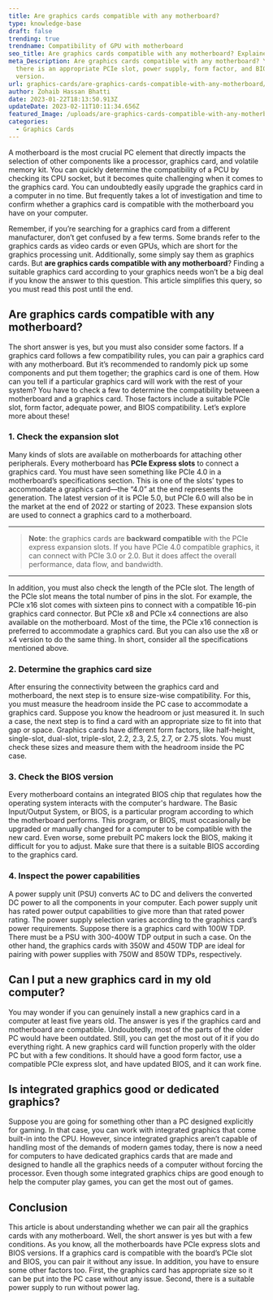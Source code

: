 ```yaml
---
title: Are graphics cards compatible with any motherboard?
type: knowledge-base
draft: false
trending: true
trendname: Compatibility of GPU with motherboard
seo_title: Are graphics cards compatible with any motherboard? Explained
meta_Description: Are graphics cards compatible with any motherboard? Yes, if
  there is an appropriate PCIe slot, power supply, form factor, and BIOS
  version.
url: graphics-cards/are-graphics-cards-compatible-with-any-motherboard/
author: Zohaib Hassan Bhatti
date: 2023-01-22T18:13:50.913Z
updateDate: 2023-02-11T10:11:34.656Z
featured_Image: /uploads/are-graphics-cards-compatible-with-any-motherboard.webp
categories:
  - Graphics Cards
---
```

A motherboard is the most crucial PC element that directly impacts the selection of other components like a processor, graphics card, and volatile memory kit. You can quickly determine the compatibility of a PCU by checking its CPU socket, but it becomes quite challenging when it comes to the graphics card. You can undoubtedly easily upgrade the graphics card in a computer in no time. But frequently takes a lot of investigation and time to confirm whether a graphics card is compatible with the motherboard you have on your computer. 

Remember, if you’re searching for a graphics card from a different manufacturer, don’t get confused by a few terms. Some brands refer to the graphics cards as video cards or even GPUs, which are short for the graphics processing unit. Additionally, some simply say them as graphics cards. But **are graphics cards compatible with any motherboard**? Finding a suitable graphics card according to your graphics needs won’t be a big deal if you know the answer to this question. This article simplifies this query, so you must read this post until the end. 

## Are graphics cards compatible with any motherboard?

The short answer is yes, but you must also consider some factors. If a graphics card follows a few compatibility rules, you can pair a graphics card with any motherboard. But it’s recommended to randomly pick up some components and put them together; the graphics card is one of them. How can you tell if a particular graphics card will work with the rest of your system? You have to check a few to determine the compatibility between a motherboard and a graphics card. Those factors include a suitable PCIe slot, form factor, adequate power, and BIOS compatibility. Let’s explore more about these! 

### 1. Check the expansion slot

Many kinds of slots are available on motherboards for attaching other peripherals. Every motherboard has **PCIe Express slots** to connect a graphics card. You must have seen something like PCIe 4.0 in a motherboard’s specifications section. This is one of the slots’ types to accommodate a graphics card—the “4.0” at the end represents the generation. The latest version of it is PCIe 5.0, but PCIe 6.0 will also be in the market at the end of 2022 or starting of 2023. These expansion slots are used to connect a graphics card to a motherboard.

- - -

> **Note**: the graphics cards are **backward compatible** with the PCIe express expansion slots. If you have PCIe 4.0 compatible graphics, it can connect with PCIe 3.0 or 2.0. But it does affect the overall performance, data flow, and bandwidth.

- - -

In addition, you must also check the length of the PCIe slot. The length of the PCIe slot means the total number of pins in the slot. For example, the PCIe x16 slot comes with sixteen pins to connect with a compatible 16-pin graphics card connector. But PCIe x8 and PCIe x4 connections are also available on the motherboard. Most of the time, the PCIe x16 connection is preferred to accommodate a graphics card. But you can also use the x8 or x4 version to do the same thing. In short, consider all the specifications mentioned above.

### 2. Determine the graphics card size

After ensuring the connectivity between the graphics card and motherboard, the next step is to ensure size-wise compatibility. For this, you must measure the headroom inside the PC case to accommodate a graphics card. Suppose you know the headroom or just measured it. In such a case, the next step is to find a card with an appropriate size to fit into that gap or space. Graphics cards have different form factors, like half-height, single-slot, dual-slot, triple-slot, 2.2, 2.3, 2.5, 2.7, or 2.75 slots. You must check these sizes and measure them with the headroom inside the PC case. 

### 3. Check the BIOS version 

Every motherboard contains an integrated BIOS chip that regulates how the operating system interacts with the computer's hardware. The Basic Input/Output System, or BIOS, is a particular program according to which the motherboard performs. This program, or BIOS, must occasionally be upgraded or manually changed for a computer to be compatible with the new card. Even worse, some prebuilt PC makers lock the BIOS, making it difficult for you to adjust. Make sure that there is a suitable BIOS according to the graphics card. 

### 4. Inspect the power capabilities

A power supply unit (PSU) converts AC to DC and delivers the converted DC power to all the components in your computer. Each power supply unit has rated power output capabilities to give more than that rated power rating. The power supply selection varies according to the graphics card’s power requirements. Suppose there is a graphics card with 100W TDP. There must be a PSU with 300-400W TDP output in such a case. On the other hand, the graphics cards with 350W and 450W TDP are ideal for pairing with power supplies with 750W and 850W TDPs, respectively. 

## Can I put a new graphics card in my old computer?

You may wonder if you can genuinely install a new graphics card in a computer at least five years old. The answer is yes if the graphics card and motherboard are compatible. Undoubtedly, most of the parts of the older PC would have been outdated. Still, you can get the most out of it if you do everything right. A new graphics card will function properly with the older PC but with a few conditions. It should have a good form factor, use a compatible PCIe express slot, and have updated BIOS, and it can work fine. 

## Is integrated graphics good or dedicated graphics?

Suppose you are going for something other than a PC designed explicitly for gaming. In that case, you can work with integrated graphics that come built-in into the CPU. However, since integrated graphics aren’t capable of handling most of the demands of modern games today, there is now a need for computers to have dedicated graphics cards that are made and designed to handle all the graphics needs of a computer without forcing the processor. Even though some integrated graphics chips are good enough to help the computer play games, you can get the most out of games. 

## Conclusion

This article is about understanding whether we can pair all the graphics cards with any motherboard. Well, the short answer is yes but with a few conditions. As you know, all the motherboards have PCIe express slots and BIOS versions. If a graphics card is compatible with the board’s PCIe slot and BIOS, you can pair it without any issue. In addition, you have to ensure some other factors too. First, the graphics card has appropriate size so it can be put into the PC case without any issue. Second, there is a suitable power supply to run without power lag.